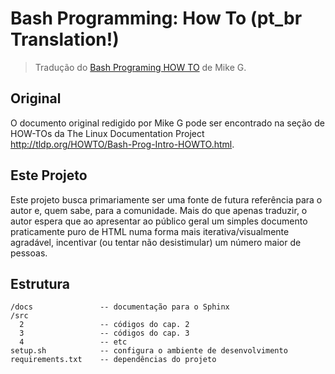 Bash Programming: How To (pt_br Translation!)
=============================================
> Tradução do [Bash Programing HOW TO](http://tldp.org/HOWTO/Apache-Overview-HOWTO.html) de Mike G.


Original
----------------
O documento original redigido por Mike G pode ser encontrado na seção de HOW-TOs da The Linux Documentation Project <http://tldp.org/HOWTO/Bash-Prog-Intro-HOWTO.html>.


Este Projeto
----------------
Este projeto busca primariamente ser uma fonte de futura referência para o autor e, quem sabe, para a comunidade. Mais do que apenas traduzir, o autor espera que ao apresentar ao público geral um simples documento praticamente puro de HTML numa forma mais iterativa/visualmente agradável, incentivar (ou tentar não desistimular) um número maior de pessoas.

Estrutura
----------------

```
/docs       		-- documentação para o Sphinx
/src
  2	 				-- códigos do cap. 2
  3  				-- códigos do cap. 3
  4  			   	-- etc
setup.sh    	   	-- configura o ambiente de desenvolvimento
requirements.txt   	-- dependências do projeto
```